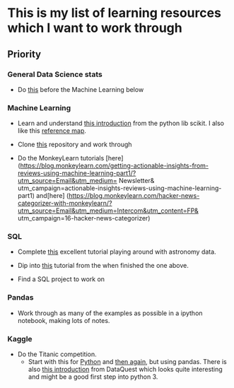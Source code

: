 # This is my list of learning resources which I want to work through


## Priority


### General Data Science stats

- Do [this](http://nbviewer.jupyter.org/github/nborwankar/LearnDataScience/tree/master/notebooks/) before the Machine Learning below


### Machine Learning 

- Learn and understand [this introduction](http://www.astroml.org/sklearn_tutorial/general_concepts.html) from the python lib scikit. I also 
like this [reference map](http://scikit-learn.org/stable/tutorial/machine_learning_map/index.html). 

- Clone [this](https://github.com/ogrisel/sklearn_pycon2014) repository and work through

- Do the MonkeyLearn tutorials [here]
(https://blog.monkeylearn.com/getting-actionable-insights-from-reviews-using-machine-learning-part1/?utm_source=Email&utm_medium= 
Newsletter& utm_campaign=actionable-insights-reviews-using-machine-learning-part1)
and[here]
 (https://blog.monkeylearn.com/hacker-news-categorizer-with-monkeylearn/?utm_source=Email&utm_medium=Intercom&utm_content=FP&
utm_campaign=16-hacker-news-categorizer)

### SQL

- Complete [this](http://sol.gfxile.net/g3/) excellent tutorial playing around with astronomy data. 

- Dip into [this](http://dev.mysql.com/doc/refman/5.5/en/retrieving-data.html) tutorial from the when finished the one above.

- Find a SQL project to work on

### Pandas

- Work through as many of the examples as possible in a ipython notebook, making lots of notes.  

### Kaggle

- Do the Titanic competition.
  - Start with this for [Python](https://www.kaggle.com/c/titanic/details/getting-started-with-python) and [then 
again](https://www.kaggle.com/c/titanic/details/getting-started-with-python-ii), but using pandas.
  There is also [this introduction](https://www.dataquest.io/mission/74/getting-started-with-kaggle/) from DataQuest which looks quite 
interesting and might be a good first step into python 3.




